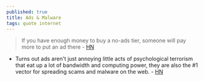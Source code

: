 ```yaml
---
published: true
title: Ads & Malware
tags: quote internet
---
```

> If you have enough money to buy a no-ads tier, someone will pay more to put an ad there - [HN](https://news.ycombinator.com/item?id=29079652)

- Turns out ads aren't just annoying little acts of psychological terrorism that eat up a lot of bandwidth and computing power, they are also the #1 vector for spreading scams and malware on the web. - [HN](https://news.ycombinator.com/item?id=40937274)
